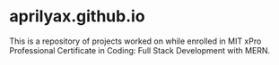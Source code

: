 # aprilyax.github.io

This is a repository of projects worked on while enrolled in MIT xPro Professional Certificate in Coding: Full Stack Development with MERN.

